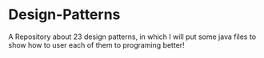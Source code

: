 # Design-Patterns
A Repository about 23 design patterns, in which I will put some java files to show how to user each of them to programing better!
